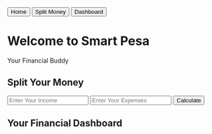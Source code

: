 <!DOCTYPE html>
<html lang="en">
<head>
  <meta charset="UTF-8">
  <meta name="viewport" content="width=device-width, initial-scale=1.0">
  <title>Smart Pesa</title>
  <link rel="stylesheet" href="style.css">
</head>
<body>

  <div class="navbar">
    <button onclick="showSection('home')">Home</button>
    <button onclick="showSection('splitMoney')">Split Money</button>
    <button onclick="showSection('dashboard')">Dashboard</button>
  </div>

  <div id="home" class="section">
    <h1>Welcome to Smart Pesa</h1>
    <p>Your Financial Buddy</p>
  </div>

  <div id="splitMoney" class="section">
    <h2>Split Your Money</h2>
    <input type="number" id="income" placeholder="Enter Your Income">
    <input type="number" id="expenses" placeholder="Enter Your Expenses">
    <button onclick="calculateSplit()">Calculate</button>
    <div id="splitResult"></div>
  </div>

  <div id="dashboard" class="section">
    <h2>Your Financial Dashboard</h2>
    <canvas id="chart"></canvas>
    <div id="goalResult"></div>
  </div>

  <script src="script.js"></script>

</body>
</html>

